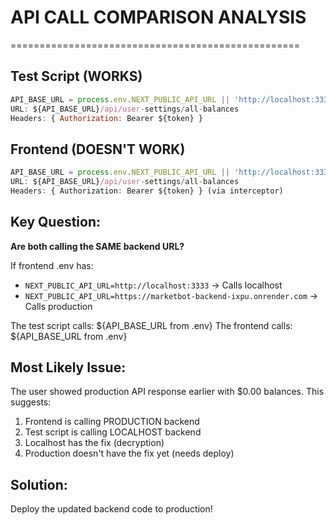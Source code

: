 # API CALL COMPARISON ANALYSIS
==================================================

## Test Script (WORKS)
```javascript
API_BASE_URL = process.env.NEXT_PUBLIC_API_URL || 'http://localhost:3333'
URL: ${API_BASE_URL}/api/user-settings/all-balances
Headers: { Authorization: Bearer ${token} }
```

## Frontend (DOESN'T WORK)
```typescript
API_BASE_URL = process.env.NEXT_PUBLIC_API_URL || 'http://localhost:3333'
URL: ${API_BASE_URL}/api/user-settings/all-balances
Headers: { Authorization: Bearer ${token} } (via interceptor)
```

## Key Question:
**Are both calling the SAME backend URL?**

If frontend .env has:
- `NEXT_PUBLIC_API_URL=http://localhost:3333` → Calls localhost
- `NEXT_PUBLIC_API_URL=https://marketbot-backend-ixpu.onrender.com` → Calls production

The test script calls: ${API_BASE_URL from .env}
The frontend calls: ${API_BASE_URL from .env}

## Most Likely Issue:
The user showed production API response earlier with $0.00 balances.
This suggests:
1. Frontend is calling PRODUCTION backend
2. Test script is calling LOCALHOST backend
3. Localhost has the fix (decryption)
4. Production doesn't have the fix yet (needs deploy)

## Solution:
Deploy the updated backend code to production!

